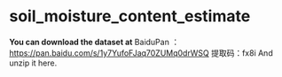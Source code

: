 # soil_moisture_content_estimate
**You can download the dataset at** 
BaiduPan ：https://pan.baidu.com/s/1y7YufoFJaq70ZUMq0drWSQ 提取码：fx8i
And unzip it here.

